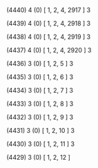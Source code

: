 (4440) 4 (0) [ 1, 2, 4, 2917 ] 3 


(4439) 4 (0) [ 1, 2, 4, 2918 ] 3 


(4438) 4 (0) [ 1, 2, 4, 2919 ] 3 


(4437) 4 (0) [ 1, 2, 4, 2920 ] 3 


(4436) 3 (0) [ 1, 2, 5 ] 3 


(4435) 3 (0) [ 1, 2, 6 ] 3 


(4434) 3 (0) [ 1, 2, 7 ] 3 


(4433) 3 (0) [ 1, 2, 8 ] 3 


(4432) 3 (0) [ 1, 2, 9 ] 3 


(4431) 3 (0) [ 1, 2, 10 ] 3 


(4430) 3 (0) [ 1, 2, 11 ] 3 


(4429) 3 (0) [ 1, 2, 12 ]  

